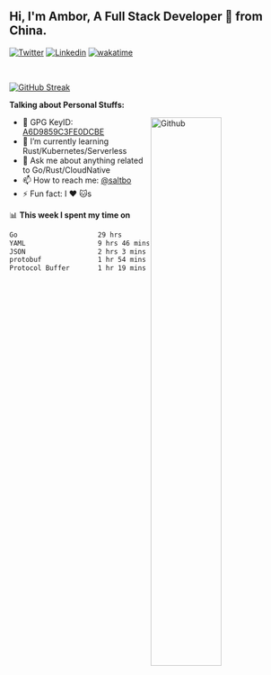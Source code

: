## Hi, I'm Ambor, A Full Stack Developer 🚀 from China.

[![Twitter](https://img.shields.io/badge/-saltbo-1ca0f1?style=flat&logo=twitter&logoColor=white)](https://twitter.com/rdsaltbo)
[![Linkedin](https://img.shields.io/badge/-saltbo-blue?style=flat&logo=Linkedin&logoColor=white)](https://www.linkedin.com/in/saltbo/)
[![wakatime](https://wakatime.com/badge/user/f82b1c77-faab-48cd-aef5-a12c0aff104b.svg)](https://wakatime.com/@f82b1c77-faab-48cd-aef5-a12c0aff104b)

&nbsp;  

[![GitHub Streak](http://github-readme-streak-stats.herokuapp.com?user=saltbo&hide_border=true&date_format=M%20j%5B%2C%20Y%5D)](https://git.io/streak-stats)

**Talking about Personal Stuffs:**
<!-- Any image aligned to the right. Beware the width  -->
<img width="50%" align="right" alt="Github" src="https://raw.githubusercontent.com/saltbo/saltbo/master/images/git-header.svg" />

- 🤘 GPG KeyID: [A6D9859C3FE0DCBE](https://saltbo.cn/pgp_keys.asc)
- 🌱 I’m currently learning Rust/Kubernetes/Serverless
- 💬 Ask me about anything related to Go/Rust/CloudNative
- 📫 How to reach me: [@saltbo](https://t.me/saltbo)
- ⚡ Fun fact: I :heart: :cat:s


📊 **This week I spent my time on**
<!--START_SECTION:waka-->

```txt
Go                    29 hrs          ███████████████░░░░░░░░░░   59.43 %
YAML                  9 hrs 46 mins   █████░░░░░░░░░░░░░░░░░░░░   20.02 %
JSON                  2 hrs 3 mins    █░░░░░░░░░░░░░░░░░░░░░░░░   04.21 %
protobuf              1 hr 54 mins    █░░░░░░░░░░░░░░░░░░░░░░░░   03.92 %
Protocol Buffer       1 hr 19 mins    ▓░░░░░░░░░░░░░░░░░░░░░░░░   02.70 %
```

<!--END_SECTION:waka-->
